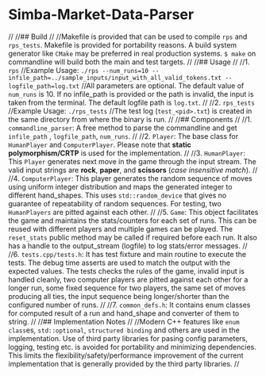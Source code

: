 # Simba-Market-Data-Parser
//
//## Build
//
//Makefile is provided that can be used to compile ```rps``` and ```rps_tests```. Makefile is provided for portability reasons. A build system generator like ```CMake``` may be preferred in real production systems. ```$ make``` on commandline will build both the main and test targets.
//
//## Usage
//
//1. ```rps```
//Example Usage: ```./rps --num_runs=10 --infile_path=../sample_inputs/input_with_all_valid_tokens.txt --logfile_path=log.txt```
//All parameters are optional. The default value of ```num_runs``` is 10. If no infile_path is provided or the path is invalid, the input is taken from the terminal. The default logfile path is ```log.txt```.
//
//2. ```rps_tests```
//Example Usage: ```./rps_tests```
//The test log (```test_<pid>.txt```) is created in the same directory from where the binary is run.
//
//## Components
//
//1. ```commandline_parser```: A free method to parse the commandline and get ```infile_path``` , ```logfile_path```, ```num_runs```.
//
//2. ```Player```: The base class for ```HumanPlayer``` and ```ComputerPlayer```. Please note that **static polymorphism/CRTP** is used for the implementation.
//
//3. ```HumanPlayer```: This ```Player``` generates next move in the game through the input stream. The valid input strings are **rock**, **paper**, and **scissors** (*case insensitive match*).
//
//4. ```ComputerPlayer```: This  player generates the random sequence of moves using  uniform integer distribution and maps the generated integer to different hand_shapes. This uses ```std::random_device``` that gives no guarantee of repeatability of random sequences. For testing, two ```HumanPlayers``` are pitted against each other.
//
//5. ```Game```: This object facilitates the game and maintains the stats/counters for each set of runs. This can be reused with different players and multiple games can be played. The ```reset_stats``` public method may be called if required before each run. It also has a handle to the output_stream (logfile) to log stats/error messages.
//
//6. ```tests.cpp/tests.h```: It has test fixture and main routine to execute the tests.  The debug time asserts are used to match the output with the expected values. The tests checks the rules of the game, invalid input is handled cleanly, two computer players are pitted against each other for a longer run, some fixed sequence for  two players, the same set of moves producing all ties, the input sequence being  longer/shorter than the configured number of runs.
//
//7. ```common_defs.h```: It contains enum classes for computed result of a run and hand_shape and converter of them to string.
//
//## Implementation Notes
//
//Modern C++ features like ```enum class```es, ```std::optional```, ```structured binding``` and others are used in the implementation. Use of third party libraries for pasing config parameters, logging, testing etc. is avoided for portability and minimizing dependencies. This limits the flexibility/safety/performance improvement of the current implementation that is generally provided by the third party libraries.
//